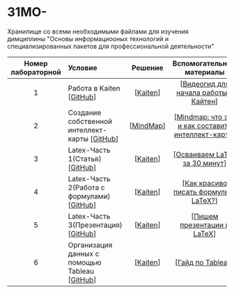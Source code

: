 # 31MO-
Хранилище со всеми необходимыми файлами для изучения димциплины "Основы информациооных технологий и специализированных пакетов для профессиональной деятельности"


| Номер лабораторной | Условие | Решение | Вспомогательные материалы
|:------:|:----------|:----------:|:----------:|
| 1 |  Работа в Kaiten [[GitHub](./conditions/zadanie1)] | [[Kaiten](./solutions/solution1.jpeg)] | [[Видеогид для начала работы в Кайтен](https://kaiten.ru/blog/video-guide/)]
| 2 |  Создание собственной интеллект-карты [[GitHub](./conditions/zadanie2)] | [[MindMap](https://mm.tt/app/map/3253293176?t=mAcHFgwJxo)] | [[Mindmap: что это и как составить интеллект-карту](https://roistat.com/rublog/mindmap/)]
| 3 |  Latex-Часть 1(Статья) [[GitHub](./conditions/zadanie3)] | [[Kaiten](./solutions/solution1.jpeg)] | [[Осваиваем LaTeX за 30 минут](https://habr.com/ru/companies/ruvds/articles/574352/)]
| 4 |  Latex-Часть 2(Работа с формулами)  [[GitHub](./conditions/zadanie4)] | [[Kaiten](./solutions/solution1.jpeg)] | [[Как красиво писать формулы c LaTeX?](https://habr.com/ru/articles/723564/)]
| 5 |  Latex-Часть 3(Презентация) [[GitHub](./conditions/zadanie5)] | [[Kaiten](./solutions/solution1.jpeg)] | [[Пишем презентации в LaTeX](https://habr.com/ru/articles/471352/)]
| 6 |  Организация данных с помощью Tableau [[GitHub](./conditions/zadanie6)] | [[Kaiten](./solutions/solution1.jpeg)] | [[Гайд по Tableau](https://habr.com/ru/articles/428159/)]
